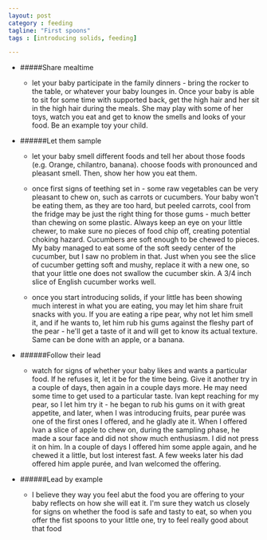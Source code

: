 ```yaml
---
layout: post
category : feeding
tagline: "First spoons"
tags : [introducing solids, feeding]

---
```


* #####Share mealtime
  * let your baby participate in the family dinners - bring the rocker to the table, or whatever your baby lounges in. Once your baby is able to sit for some time with supported back, get the high hair and her sit in the high hair during the meals. She may play with some of her toys, watch you eat and get to know the smells and looks of your food. Be an example toy your child.

* ######Let them sample
  * let your baby smell different foods and tell her about those foods (e.g. Orange, chilantro, banana). choose foods with pronounced and pleasant smell. Then, show her how you eat them.

  * once first signs of teething set in - some raw vegetables can be very pleasant to chew on, such as carrots or cucumbers. Your baby won't be eating them, as they are too hard, but peeled carrots, cool from the fridge may be just the right thing for those gums - much better than chewing on some plastic. Always keep an eye on your little chewer, to make sure no pieces of food chip off, creating potential choking hazard. Cucumbers are soft enough to be chewed to pieces. My baby managed to eat some of the soft seedy center of the cucumber, but I saw no problem in that. Just when you see the slice of cucumber getting soft and mushy, replace it with a new one, so that your little one does not swallow the cucumber skin. A 3/4 inch slice of English cucumber works well.

  * once you start introducing solids, if your little has been showing much interest in what you are eating, you may let him share fruit snacks with you. If you are eating a ripe pear, why not let him smell it, and if he wants to, let him rub his gums against the fleshy part of the pear - he'll get a taste of it and will get to know its actual texture. Same can be done with an apple, or a banana. 

* ######Follow their lead
  * watch for signs of whether your baby likes and wants a particular food. If he refuses it, let it be for the time being. Give it another try in a couple of days, then again in a couple days more. He may need some time to get used to a particular taste. Ivan kept reaching for my pear, so I let him try it - he began to rub his gums on it with great appetite, and later, when I was introducing fruits, pear purée was one of the first ones I offered, and he gladly ate it. When I offered Ivan a slice of apple to chew on, during the sampling phase, he made a sour face and did not show much enthusiasm. I did not press it on him. In a couple of days I offered him some apple again, and he chewed it a little, but lost interest fast. A few weeks later his dad offered him apple purée, and Ivan welcomed the offering. 

* ######Lead by example
  * I believe they way you feel abut the food you are offering to your baby reflects on how she will eat it. I'm sure they watch us closely for signs on whether the food is safe and tasty to eat, so when you offer the fist spoons to your little one, try to feel really good about that food
